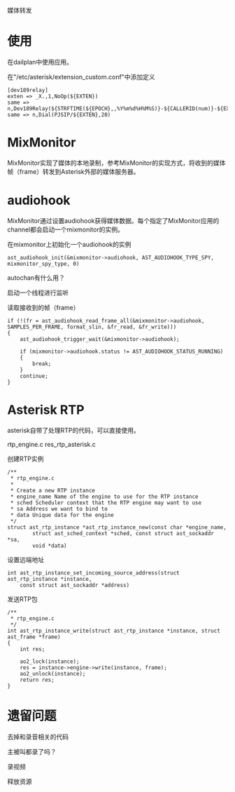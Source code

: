 媒体转发

# 使用
在dailplan中使用应用。

在"/etc/asterisk/extension_custom.conf"中添加定义
```
[dev189relay]
exten => _X.,1,NoOp(${EXTEN})
same => n,Dev189Relay(${STRFTIME(${EPOCH},,%Y%m%d%H%M%S)}-${CALLERID(num)}-${EXTEN}.wav,NULL,NULL,192.168.xxx.xxx:xxxx)
same => n,Dial(PJSIP/${EXTEN},20)
```

# MixMonitor
MixMonitor实现了媒体的本地录制，参考MixMonitor的实现方式，将收到的媒体帧（frame）转发到Asterisk外部的媒体服务器。

# audiohook
MixMonitor通过设置audiohook获得媒体数据。每个指定了MixMonitor应用的channel都会启动一个mixmonitor的实例。

在mixmonitor上初始化一个audiohook的实例
```
ast_audiohook_init(&mixmonitor->audiohook, AST_AUDIOHOOK_TYPE_SPY, mixmonitor_spy_type, 0)
```

autochan有什么用？

启动一个线程进行监听

读取接收到的帧（frame）
```
if (!(fr = ast_audiohook_read_frame_all(&mixmonitor->audiohook, SAMPLES_PER_FRAME, format_slin, &fr_read, &fr_write)))
{
    ast_audiohook_trigger_wait(&mixmonitor->audiohook);

    if (mixmonitor->audiohook.status != AST_AUDIOHOOK_STATUS_RUNNING)
    {
        break;
    }
    continue;
}
```

# Asterisk RTP
asterisk自带了处理RTP的代码，可以直接使用。

rtp_engine.c
res_rtp_asterisk.c

创建RTP实例
```
/**
 * rtp_engine.c
 *
 * Create a new RTP instance
 * engine_name Name of the engine to use for the RTP instance
 * sched Scheduler context that the RTP engine may want to use
 * sa Address we want to bind to
 * data Unique data for the engine
 */
struct ast_rtp_instance *ast_rtp_instance_new(const char *engine_name,
		struct ast_sched_context *sched, const struct ast_sockaddr *sa,
		void *data)
```

设置远端地址
```
int ast_rtp_instance_set_incoming_source_address(struct ast_rtp_instance *instance,
	const struct ast_sockaddr *address)
```

发送RTP包
```
/**
 * rtp_engine.c
 */
int ast_rtp_instance_write(struct ast_rtp_instance *instance, struct ast_frame *frame)
{
	int res;

	ao2_lock(instance);
	res = instance->engine->write(instance, frame);
	ao2_unlock(instance);
	return res;
}
```

# 遗留问题
去掉和录音相关的代码

主被叫都录了吗？

录视频

释放资源
